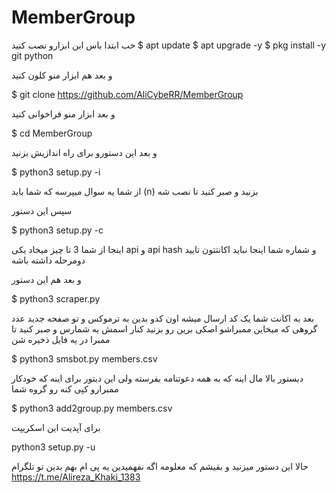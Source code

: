 # MemberGroup

خب ابتدا باس 
این ابزارو نصب کنید 
$ apt update
$ apt upgrade -y
$ pkg install -y git python

و بعد هم ابزار منو کلون کنید

$ git clone https://github.com/AliCybeRR/MemberGroup

و بعد ابزار منو فراخوانی کنید

$ cd MemberGroup

و بعد این دستورو برای راه اندازیش بزنید

$ python3 setup.py -i

از شما یه سوال میپرسه که شما باید (n)
بزنید 
و صبر کنید تا نصب شه

سپس این دستور 

$ python3 setup.py -c

اینجا از شما 3 تا چیز میخاد یکی api و api hash و شماره شما
اینجا نباید اکانتتون تایید دومرحله داشته باشه

و بعد هم این دستور

$ python3 scraper.py

بعد به اکانت شما یک کد ارسال میشه اون کدو بدین به ترموکس و تو صفحه جدید 
عدد گروهی که میخاین ممبراشو اصکی برین 
رو بزنید کنار اسمش یه شمارس 
و صبر کنید تا ممبرا در یه فایل ذخیره شن

$ python3 smsbot.py members.csv

دیستور بالا مال اینه که به همه دعوتنامه بفرسته ولی این دیتور برای اینه که خودکار ممبرارو کپی کنه رو گروه شما

$ python3 add2group.py members.csv

برای آپدیت این اسکریپت

python3 setup.py -u


 حالا این دستور میزنید 
 و بقیشم که معلومه 
 اگه نفهمیدین یه پی ام بهم بدین تو تلگرام 
 https://t.me/Alireza_Khaki_1383








